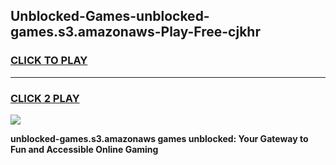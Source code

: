 
## Unblocked-Games-unblocked-games.s3.amazonaws-Play-Free-cjkhr
<h3>
<a href="https://premium76.site?title=unblocked-games.s3.amazonaws&ref=15A">CLICK TO PLAY</a></h3>
<hr>

<h3>
<a href="https://premium76.site?title=unblocked-games.s3.amazonaws&ref=15A">CLICK 2 PLAY</a>
  
</h3>

<a href="https://premium76.site?title=unblocked-games.s3.amazonaws&ref=15A"><img src="https://clearcache.store/games.png"></a>


**unblocked-games.s3.amazonaws games unblocked: Your Gateway to Fun and Accessible Online Gaming**
